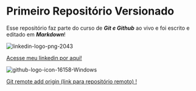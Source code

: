  # Primeiro Repositório Versionado
     
   Esse repositório faz parte do curso de ***Git e Github*** ao vivo e foi escrito e editado em ***Markdown***!

![linkedin-logo-png-2043](https://github.com/ivansorgi/primeirorepversionado/assets/131409066/8002ce9a-e6cb-45a0-ae00-827db66c2f79)

[Acesse meu linkedin por aqui!](https://www.linkedin.com/in/ivan-sorgi/) 
  


![github-logo-icon-16158-Windows](https://github.com/ivansorgi/primeirorepversionado/assets/131409066/54237588-574e-42d5-8ce8-35658785bded) 

[Git remote add origin (link para repositório remoto) !](https://github.com/ivansorgi/primeirorepversionado.git)


